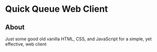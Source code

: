 # Quick Queue Web Client

## About
Just some good old vanilla HTML, CSS, and JavaScript for a simple, yet effective, web client
